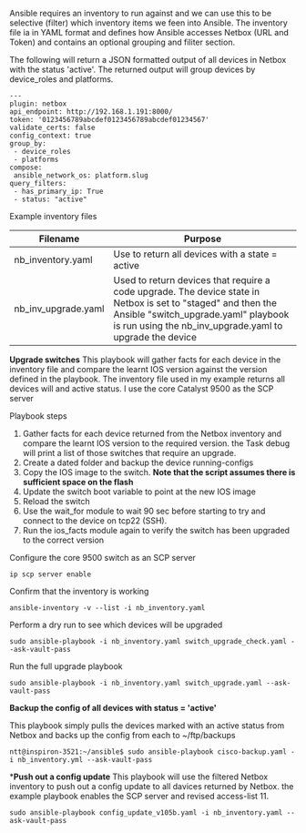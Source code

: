 Ansible requires an inventory to run against and we can use this to be selective (filter) which inventory items we feen into Ansible. The inventory file ia in YAML format and defines
how Ansible accesses Netbox (URL and Token) and contains an optional grouping and filiter section.

The following will return a JSON formatted output of all devices in Netbox with the status 'active'. The returned output will group devices by device_roles and platforms.
```
---
plugin: netbox
api_endpoint: http://192.168.1.191:8000/
token: '0123456789abcdef0123456789abcdef01234567'
validate_certs: false
config_context: true
group_by:
 - device_roles
 - platforms
compose:
 ansible_network_os: platform.slug
query_filters:
 - has_primary_ip: True
 - status: "active"
 ```

Example inventory files

| Filename | Purpose |
| ------ | ------ |
| nb_inventory.yaml | Use to return all devices with a state = active |
| nb_inv_upgrade.yaml | Used to return devices that require a code upgrade. The device state in Netbox is set to "staged" and then the Ansible "switch_upgrade.yaml" playbook is run using the nb_inv_upgrade.yaml to upgrade the device | 

**Upgrade switches**
This playbook will gather facts for each device in the inventory file and compare the learnt IOS version against the version defined in the playbook. The inventory file used in my example returns all devices will and active status.
I use the core Catalyst 9500 as the SCP server

Playbook steps
1. Gather facts for each device returned from the Netbox inventory and compare the learnt IOS version to the required version. the Task debug will print a list of those switches that require an upgrade.
2. Create a dated folder and backup the device running-configs
3. Copy the IOS image to the switch. **Note that the script assumes there is sufficient space on the flash**
4. Update the switch boot variable to point at the new IOS image
5. Reload the switch
6. Use the wait_for module to wait 90 sec before starting to try and connect to the device on tcp22 (SSH). 
7. Run the ios_facts module again to verify the switch has been upgraded to the correct version


Configure the core 9500 switch as an SCP server
```
ip scp server enable
```

Confirm that the inventory is working
```
ansible-inventory -v --list -i nb_inventory.yaml
```

Perform a dry run to see which devices will be upgraded
```
sudo ansible-playbook -i nb_inventory.yaml switch_upgrade_check.yaml --ask-vault-pass
```

Run the full upgrade playbook
```
sudo ansible-playbook -i nb_inventory.yaml switch_upgrade.yaml --ask-vault-pass
```

**Backup the config of all devices with status = 'active'**

This playbook simply pulls the devices marked with an active status from Netbox and backs up the config from each to ~/ftp/backups
```
ntt@inspiron-3521:~/ansible$ sudo ansible-playbook cisco-backup.yaml -i nb_inventory.yml --ask-vault-pass
```

***Push out a config update**
This playbook will use the filtered Netbox inventory to push out a config update to all davices returned by Netbox. the example playbook enables the SCP server and revised access-list 11.
```
sudo ansible-playbook config_update_v105b.yaml -i nb_inventory.yaml --ask-vault-pass
```
